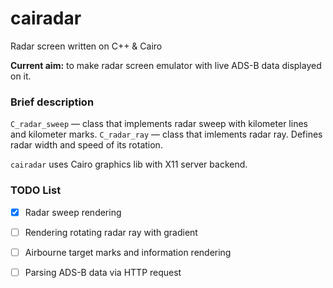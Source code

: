 # cairadar
Radar screen written on C++ &amp; Cairo

**Current aim:** to make radar screen emulator with live ADS-B data displayed on it.

### Brief description

`C_radar_sweep` — class that implements radar sweep with kilometer lines and kilometer marks.
`C_radar_ray` — class that imlements radar ray. Defines radar width and speed of its rotation.

`cairadar` uses Cairo graphics lib with X11 server backend.

### TODO List

- [x] Radar sweep rendering
- [ ] Rendering rotating radar ray with gradient
- [ ] Airbourne target marks and information rendering
- [ ] Parsing ADS-B data via HTTP request

